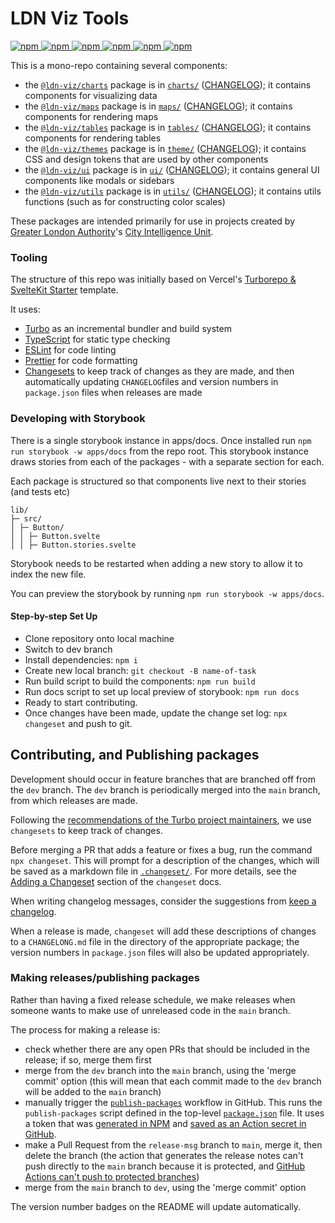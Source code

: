 # LDN Viz Tools

[ ![npm](https://img.shields.io/npm/v/%40ldn-viz%2Fcharts?label=%40ldn-viz%2Fcharts%20version) ](https://www.npmjs.com/package/@ldn-viz/charts)
[ ![npm](https://img.shields.io/npm/v/%40ldn-viz%2Fmaps?label=%40ldn-viz%2Fmaps%20version) ](https://www.npmjs.com/package/@ldn-viz/maps)
[ ![npm](https://img.shields.io/npm/v/%40ldn-viz%2Ftables?label=%40ldn-viz%2Ftables%20version) ](https://www.npmjs.com/package/@ldn-viz/tables)
[ ![npm](https://img.shields.io/npm/v/%40ldn-viz%2Fthemes?label=%40ldn-viz%2Fthemes%20version) ](https://www.npmjs.com/package/@ldn-viz/themes)
[ ![npm](https://img.shields.io/npm/v/%40ldn-viz%2Fui?label=%40ldn-viz%2Fui%20version) ](https://www.npmjs.com/package/@ldn-viz/ui)
[ ![npm](https://img.shields.io/npm/v/%40ldn-viz%2Futils?label=%40ldn-viz%2Futils%20version) ](https://www.npmjs.com/package/@ldn-viz/utils)

This is a mono-repo containing several components:

- the [`@ldn-viz/charts`](https://www.npmjs.com/package/@ldn-viz/charts) package is in [`charts/`](./packages/charts) ([CHANGELOG](https://github.com/Greater-London-Authority/ldn-viz-tools/blob/main/packages/charts/CHANGELOG.md)); it contains components for visualizing data
- the [`@ldn-viz/maps`](https://www.npmjs.com/package/@ldn-viz/maps) package is in [`maps/`](./packages/maps) ([CHANGELOG](https://github.com/Greater-London-Authority/ldn-viz-tools/blob/main/packages/maps/CHANGELOG.md)); it contains components for rendering maps
- the [`@ldn-viz/tables`](https://www.npmjs.com/package/@ldn-viz/tables) package is in [`tables/`](./packages/tables) ([CHANGELOG](https://github.com/Greater-London-Authority/ldn-viz-tools/blob/main/packages/tables/CHANGELOG.md)); it contains components for rendering tables
- the [`@ldn-viz/themes`](https://www.npmjs.com/package/@ldn-viz/themes) package is in [`theme/`](./packages/themes) ([CHANGELOG](https://github.com/Greater-London-Authority/ldn-viz-tools/blob/main/packages/themes/CHANGELOG.md)); it contains CSS and design tokens that are used by other components
- the [`@ldn-viz/ui`](https://www.npmjs.com/package/@ldn-viz/ui) package is in [`ui/`](./packages/ui) ([CHANGELOG](https://github.com/Greater-London-Authority/ldn-viz-tools/blob/main/packages/ui/CHANGELOG.md)); it contains general UI components like modals or sidebars
- the [`@ldn-viz/utils`](https://www.npmjs.com/package/@ldn-viz/utils) package is in [`utils/`](./packages/utils) ([CHANGELOG](https://github.com/Greater-London-Authority/ldn-viz-tools/blob/main/packages/utils/CHANGELOG.md)); it contains utils functions (such as for constructing color scales)

These packages are intended primarily for use in projects created by [Greater London Authority](https://london.gov.uk/)'s [City Intelligence Unit](https://www.london.gov.uk/programmes-strategies/research-and-analysis).

### Tooling

The structure of this repo was initially based on Vercel's [Turborepo & SvelteKit Starter](https://vercel.com/templates/svelte/turborepo-sveltekit-starter) template.

It uses:

- [Turbo](https://turbo.build/) as an incremental bundler and build system
- [TypeScript](https://www.typescriptlang.org/) for static type checking
- [ESLint](https://eslint.org/) for code linting
- [Prettier](https://prettier.io) for code formatting
- [Changesets](https://github.com/changesets/changesets) to keep track of changes as they are made, and then automatically updating `CHANGELOG`files and version numbers in `package.json` files when releases are made

### Developing with Storybook

There is a single storybook instance in apps/docs. Once installed run `npm run storybook -w apps/docs` from the repo root. This storybook instance draws stories from each of the packages - with a separate section for each.

Each package is structured so that components live next to their stories (and tests etc)

```
lib/
├─ src/
│ ├─ Button/
│ │ ├─ Button.svelte
│ │ ├─ Button.stories.svelte
```

Storybook needs to be restarted when adding a new story to allow it to index the new file.

You can preview the storybook by running `npm run storybook -w apps/docs`.

#### Step-by-step Set Up

- Clone repository onto local machine
- Switch to dev branch
- Install dependencies: `npm i`
- Create new local branch: `git checkout -B name-of-task`
- Run build script to build the components: `npm run build`
- Run docs script to set up local preview of storybook: `npm run docs`
- Ready to start contributing.
- Once changes have been made, update the change set log: `npx changeset` and push to git.

## Contributing, and Publishing packages

Development should occur in feature branches that are branched off from the `dev` branch.
The `dev` branch is periodically merged into the `main` branch, from which releases are made.

Following the [recommendations of the Turbo project maintainers](https://turbo.build/repo/docs/handbook/publishing-packages/versioning-and-publishing), we use `changesets` to keep track of changes.

Before merging a PR that adds a feature or fixes a bug, run the command `npx changeset`.
This will prompt for a description of the changes, which will be saved as a markdown file in [`.changeset/`](./.changeset/).
For more details, see the [Adding a Changeset](https://github.com/changesets/changesets/blob/main/docs/adding-a-changeset.md) section of the `changeset` docs.

When writing changelog messages, consider the suggestions from [keep a changelog](https://keepachangelog.com/).

When a release is made, `changeset` will add these descriptions of changes to a `CHANGELONG.md` file in the directory of the appropriate package; the version numbers in `package.json` files will also be updated appropriately.

### Making releases/publishing packages

Rather than having a fixed release schedule, we make releases when someone wants to make use of unreleased code in the `main` branch.

The process for making a release is:

- check whether there are any open PRs that should be included in the release; if so, merge them first
- merge from the `dev` branch into the `main` branch, using the 'merge commit' option (this will mean that each commit made to the `dev` branch will be added to the `main` branch)
- manually trigger the [`publish-packages`](./.github/publish-packages.yml) workflow in GitHub.
  This runs the `publish-packages` script defined in the top-level [`package.json`](./package.json) file.
  It uses a token that was [generated in NPM](https://www.npmjs.com/settings/ldn-viz/tokens/) and [saved as an Action secret in GitHub](https://github.com/Greater-London-Authority/ldn-viz-tools/settings/secrets/actions).
- make a Pull Request from the `release-msg` branch to `main`, merge it, then delete the branch (the action that generates the release notes can't push directly to the `main` branch because it is protected, and [GitHub Actions can't push to protected branches](https://github.com/orgs/community/discussions/25305))
- merge from the `main` branch to `dev`, using the 'merge commit' option

The version number badges on the README will update automatically.

